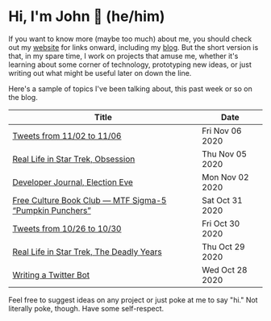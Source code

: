 # Hi, I'm John 👋 (he/him)

If you want to know more (maybe too much) about me, you should check out my [website](https://john.colagioia.net/) for links onward, including my [blog](https://john.colagioia.net/blog).  But the short version is that, in my spare time, I work on projects that amuse me, whether it's learning about some corner of technology, prototyping new ideas, or just writing out what might be useful later on down the line.

Here's a sample of topics I've been talking about, this past week or so on the blog.

|Title|Date|
|-----|-------|
|[Tweets from 11/02 to 11/06](https://john.colagioia.net/blog/media/2020/11/06/week.html)|Fri Nov 06 2020|
|[Real Life in Star Trek, Obsession](https://john.colagioia.net/blog/2020/11/05/obsess.html)|Thu Nov 05 2020|
|[Developer Journal, Election Eve](https://john.colagioia.net/blog/2020/11/02/election.html)|Mon Nov 02 2020|
|[Free Culture Book Club — MTF Sigma-5 “Pumpkin Punchers”](https://john.colagioia.net/blog/2020/10/31/pumpkin.html)|Sat Oct 31 2020|
|[Tweets from 10/26 to 10/30](https://john.colagioia.net/blog/media/2020/10/30/week.html)|Fri Oct 30 2020|
|[Real Life in Star Trek, The Deadly Years](https://john.colagioia.net/blog/2020/10/29/deadly.html)|Thu Oct 29 2020|
|[Writing a Twitter Bot](https://john.colagioia.net/blog/2020/10/28/twitter.html)|Wed Oct 28 2020|

Feel free to suggest ideas on any project or just poke at me to say "hi." Not literally poke, though. Have some self-respect.
